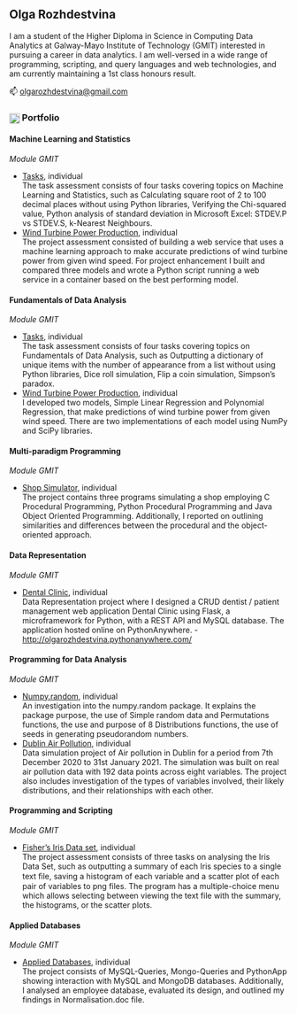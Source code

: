 ## Olga Rozhdestvina
I am a student of the Higher Diploma in Science in Computing Data Analytics at Galway-Mayo Institute of Technology (GMIT) interested in pursuing a career in data analytics. 
I am well-versed in a wide range of programming, scripting, and query languages and web technologies, and am currently maintaining a 1st class honours result. 

📫 olgarozhdestvina@gmail.com    


 ### <img align="center" height=19 src="https://icons-for-free.com/iconfiles/png/512/briefcase+business+bag+documents+bag+general+office+portfolio-1320183163524913670.png"> Portfolio 

#### Machine Learning and Statistics 
_Module GMIT_
   * [Tasks](https://github.com/olgarozhdestvina/Machine-Learning-and-Statistics-Tasks), individual <br>
   The task assessment consists of four tasks covering topics on Machine Learning and Statistics, such as Calculating square root of 2 to 100 decimal places without using Python libraries, Verifying the Chi-squared value, Python analysis of standard deviation in Microsoft Excel: STDEV.P vs STDEV.S, k-Nearest Neighbours.
   *	[Wind Turbine Power Production](https://github.com/olgarozhdestvina/Machine-Learning-and-Statistics-Project), individual <br>
   The project assessment consisted of building a web service that uses a machine learning approach to make accurate predictions of wind turbine power from given wind speed. For project enhancement I built and compared three models and wrote a Python script running a web service in a container based on the best performing model. 
#### Fundamentals of Data Analysis
_Module GMIT_
  *	[Tasks](https://github.com/olgarozhdestvina/Fundamentals-of-Data-Analysis-Tasks), individual <br>
The task assessment consists of four tasks covering topics on Fundamentals of Data Analysis, such as Outputting a dictionary of unique items with the number of appearance from a list without using Python libraries, Dice roll simulation, Flip a coin simulation, Simpson’s paradox.
  *	[Wind Turbine Power Production](https://github.com/olgarozhdestvina/Fundamentals-of-Data-Analysis-Project), individual <br>
I developed two models, Simple Linear Regression and Polynomial Regression, that make predictions of wind turbine power from given wind speed. There are two implementations of each model using NumPy and SciPy libraries. 
#### Multi-paradigm Programming
_Module GMIT_
  *	[Shop Simulator](https://github.com/olgarozhdestvina/Multi-paradigm-Programming), individual <br>
The project contains three programs simulating a shop employing C Procedural Programming, Python Procedural Programming and Java Object Oriented Programming.  Additionally, I reported on outlining similarities and differences between the procedural and the object-oriented approach. 
#### Data Representation
_Module GMIT_
  *	[Dental Clinic](https://github.com/olgarozhdestvina/Data-Representation-Project), individual <br>
Data Representation project where I designed a CRUD dentist / patient management web application Dental Clinic using Flask, a microframework for Python, with a REST API and MySQL database. The application hosted online on PythonAnywhere. - http://olgarozhdestvina.pythonanywhere.com/ 
#### Programming for Data Analysis
_Module GMIT_
  *	[Numpy.random](https://github.com/olgarozhdestvina/numpy.random), individual <br>
An investigation into the numpy.random package. It explains the package purpose, the use of Simple random data and Permutations functions, the use and purpose of 8 Distributions functions, the use of seeds in generating pseudorandom numbers.
  *	[Dublin Air Pollution](https://github.com/olgarozhdestvina/Air-Pollution-in-Dublin), individual <br>
Data simulation project of Air pollution in Dublin for a period from 7th December 2020 to 31st January 2021. The simulation was built on real air pollution data with 192 data points across eight variables. The project also includes investigation of the types of variables involved, their likely distributions, and their relationships with each other. 
#### Programming and Scripting
_Module GMIT_
  *	[Fisher’s Iris Data set](https://github.com/olgarozhdestvina/pands-project), individual <br>
The project assessment consists of three tasks on analysing the Iris Data Set, such as outputting a summary of each Iris species to a single text ﬁle, saving a histogram of each variable and a scatter plot of each pair of variables to png files. The program has a multiple-choice menu which allows selecting between viewing the text file with the summary, the histograms, or the scatter plots. 
#### Applied Databases
_Module GMIT_
  *	[Applied Databases](https://github.com/olgarozhdestvina/Applied-Databases), individual <br>
The project consists of MySQL-Queries, Mongo-Queries and PythonApp showing interaction with MySQL and MongoDB databases. Additionally, I analysed an employee database, evaluated its design, and outlined my findings in Normalisation.doc file.
